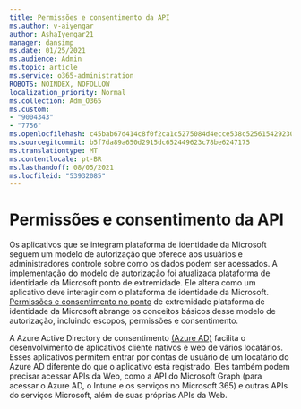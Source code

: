 ```yaml
---
title: Permissões e consentimento da API
ms.author: v-aiyengar
author: AshaIyengar21
manager: dansimp
ms.date: 01/25/2021
ms.audience: Admin
ms.topic: article
ms.service: o365-administration
ROBOTS: NOINDEX, NOFOLLOW
localization_priority: Normal
ms.collection: Adm_O365
ms.custom:
- "9004343"
- "7756"
ms.openlocfilehash: c45bab67d414c8f0f2ca1c5275084d4ecce538c5256154292302080ba5bd8175
ms.sourcegitcommit: b5f7da89a650d2915dc652449623c78be6247175
ms.translationtype: MT
ms.contentlocale: pt-BR
ms.lasthandoff: 08/05/2021
ms.locfileid: "53932085"
---
```

# <a name="api-permissions-and-consent"></a>Permissões e consentimento da API

Os aplicativos que se integram plataforma de identidade da Microsoft seguem um modelo de autorização que oferece aos usuários e administradores controle sobre como os dados podem ser acessados. A implementação do modelo de autorização foi atualizada plataforma de identidade da Microsoft ponto de extremidade. Ele altera como um aplicativo deve interagir com o plataforma de identidade da Microsoft. [Permissões e consentimento no ponto](https://docs.microsoft.com/azure/active-directory/develop/v2-permissions-and-consent) de extremidade plataforma de identidade da Microsoft abrange os conceitos básicos desse modelo de autorização, incluindo escopos, permissões e consentimento.

A Azure Active Directory de consentimento [(Azure AD)](https://docs.microsoft.com/azure/active-directory/develop/consent-framework) facilita o desenvolvimento de aplicativos cliente nativos e web de vários locatários. Esses aplicativos permitem entrar por contas de usuário de um locatário do Azure AD diferente do que o aplicativo está registrado. Eles também podem precisar acessar APIs da Web, como a API do Microsoft Graph (para acessar o Azure AD, o Intune e os serviços no Microsoft 365) e outras APIs do serviços Microsoft, além de suas próprias APIs da Web.

